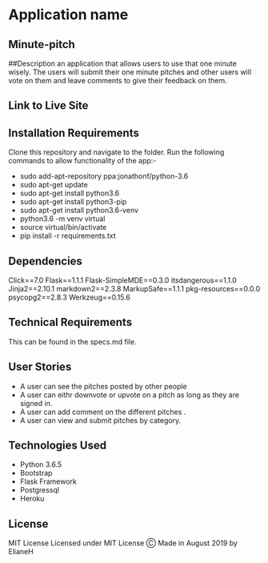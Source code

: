 # Application name
## Minute-pitch

##Description
an application that allows users to use that one minute wisely. The users will submit their one minute pitches and other users will vote on them and leave comments to give their feedback on them.
## Link to Live Site 

## Installation Requirements
  Clone this repository and navigate to the folder.
  Run the following commands to allow functionality of the app:-
  * sudo add-apt-repository ppa:jonathonf/python-3.6
  * sudo apt-get update
  * sudo apt-get install python3.6
  * sudo apt-get install python3-pip
  * sudo apt-get install python3.6-venv
  * python3.6 -m venv virtual
  * source virtual/bin/activate
  * pip install -r requirements.txt
 

## Dependencies
Click==7.0
Flask==1.1.1
Flask-SimpleMDE==0.3.0
itsdangerous==1.1.0
Jinja2==2.10.1
markdown2==2.3.8
MarkupSafe==1.1.1
pkg-resources==0.0.0
psycopg2==2.8.3
Werkzeug==0.15.6


## Technical Requirements
   This can be found in the specs.md file.
## User Stories
  * A user can see the pitches posted by other people
  * A user can eithr downvote or upvote on a pitch as long as they are signed in.
  * A user can add comment on the different pitches .
  * A user can view and submit pitches by category.

## Technologies Used
  * Python 3.6.5
  * Bootstrap
  * Flask Framework
  * Postgressql
  * Heroku
## License
MIT License
Licensed under MIT License
Ⓒ Made in August 2019 by ElianeH